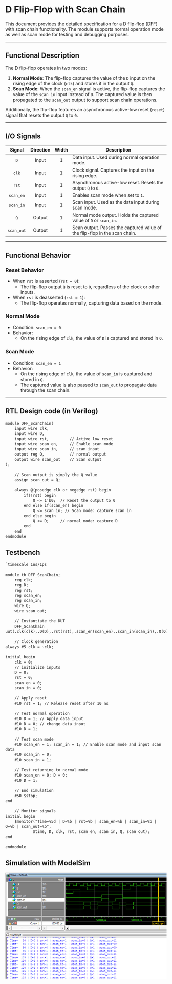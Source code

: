 # D Flip-Flop with Scan Chain

This document provides the detailed specification for a D flip-flop (DFF) with scan chain functionality. The module supports normal operation mode as well as scan mode for testing and debugging purposes.

---

## Functional Description
The D flip-flop operates in two modes:

1. **Normal Mode**: The flip-flop captures the value of the `D` input on the rising edge of the clock (`clk`) and stores it in the output `Q`.
2. **Scan Mode**: When the `scan_en` signal is active, the flip-flop captures the value of the `scan_in` input instead of `D`. The captured value is then propagated to the `scan_out` output to support scan chain operations.

Additionally, the flip-flop features an asynchronous active-low reset (`reset`) signal that resets the output `Q` to `0`.

---

## I/O Signals

| Signal       | Direction | Width | Description                                                                 |
|:------------:|:---------:|:-----:|-----------------------------------------------------------------------------|
| `D`          | Input     | 1     | Data input. Used during normal operation mode.                             |
| `clk`        | Input     | 1     | Clock signal. Captures the input on the rising edge.                       |
| `rst`        | Input     | 1     | Asynchronous active-low reset. Resets the output `Q` to `0`.               |
| `scan_en`    | Input     | 1     | Enables scan mode when set to `1`.                                         |
| `scan_in`    | Input     | 1     | Scan input. Used as the data input during scan mode.                       |
| `Q`          | Output    | 1     | Normal mode output. Holds the captured value of `D` or `scan_in`.          |
| `scan_out`   | Output    | 1     | Scan output. Passes the captured value of the flip-flop in the scan chain. |

---

## Functional Behavior

### Reset Behavior
- When `rst` is asserted (`rst = 0`):
  - The flip-flop output `Q` is reset to `0`, regardless of the clock or other inputs.
- When `rst` is deasserted (`rst = 1`):
  - The flip-flop operates normally, capturing data based on the mode.

### Normal Mode
- Condition: `scan_en = 0`
- Behavior:
  - On the rising edge of `clk`, the value of `D` is captured and stored in `Q`.

### Scan Mode
- Condition: `scan_en = 1`
- Behavior:
  - On the rising edge of `clk`, the value of `scan_in` is captured and stored in `Q`.
  - The captured value is also passed to `scan_out` to propagate data through the scan chain.

---

## RTL Design code (in Verilog)
```
module DFF_ScanChain(
	input wire clk,
	input wire D,
	input wire rst,			// Active low reset
	input wire scan_en,		// Enable scan mode
	input wire scan_in, 	// scan input 
	output reg Q,			// normal output
	output wire scan_out	// Scan output
);

	// Scan output is simply the Q value 
	assign scan_out = Q;
	
	always @(posedge clk or negedge rst) begin
		if(!rst) begin	
			Q <= 1'b0;	// Reset the output to 0
		end else if(scan_en) begin
			Q <= scan_in; // Scan mode: capture scan_in 
		end else begin 
			Q <= D; 	// normal mode: capture D 
		end 
	end 
endmodule
```
## Testbench
```
`timescale 1ns/1ps

module tb_DFF_ScanChain;
	reg clk;
	reg D;
	reg rst;
	reg scan_en;
	reg scan_in;
	wire Q;
	wire scan_out;
	
	// Instantiate the DUT 
	DFF_ScanChain uut(.clk(clk),.D(D),.rst(rst),.scan_en(scan_en),.scan_in(scan_in),.Q(Q),.scan_out(scan_out));
	
	// Clock generation
always #5 clk = ~clk;

initial begin
	clk = 0;
	// initialize inputs
	D = 0;
	rst = 0;
	scan_en = 0;
	scan_in = 0;
	
	// Apply reset
	#10 rst = 1; // Release reset after 10 ns
	
	// Test normal operation
	#10 D = 1; // Apply data input
	#10 D = 0; // change data input 
	#10 D = 1;
	
	// Test scan mode
	#10 scan_en = 1; scan_in = 1; // Enable scan mode and input scan data
	#10 scan_in = 0;
	#10 scan_in = 1;
	
	// Test returning to normal mode
	#10 scan_en = 0; D = 0;
	#10 D = 1;
	
	// End simulation
	#50 $stop;
end

	// Monitor signals
initial begin
	$monitor("Time=%5d | D=%b | rst=%b | scan_en=%b | scan_in=%b | Q=%b | scan_out=%b",
			$time, D, clk, rst, scan_en, scan_in, Q, scan_out);
end

endmodule
```
## Simulation with ModelSim
<img src="media/dff.png"/>

